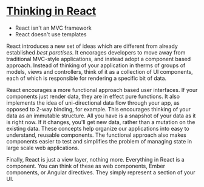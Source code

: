 # [Thinking in React](https://facebook.github.io/react/docs/thinking-in-react.html)

- React isn't an MVC framework
- React doesn't use templates

React introduces a new set of ideas which are different from already established *best parctises*. It encorages developers to move away from traditional MVC-style applications, and instead adopt a component based approach. Instead of thinking of your application in therms of groups of models, views and controllers, think of it as a collection of UI components, each of which is responsible for rendering a specific bit of data.

React encourages a more functional approach based user interfaces. If your components just render data, they are in effect pure functions. It also implements the idea of uni-directional data flow through your app, as opposed to 2-way binding, for example. This encourages thinking of your data as an immutable structure. All you have is a snapshot of your data as it is right now. If it changes, you'll get new data, rather than a mutation on the existing data. These concepts help organize our applications into easy to understand, reusable components. The functional approach also makes components easier to test and simplifies the problem of managing state in large scale web applications.

Finally, React is just a view layer, nothing more. Everything in React is a component. You can think of these as web components, Ember components, or Angular directives. They simply represent a section of your UI.